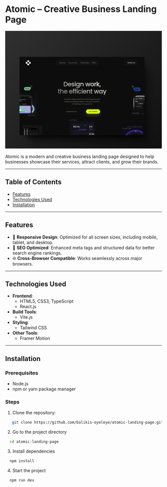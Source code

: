 # **Atomic – Creative Business Landing Page**

![Atomic Preview](/public/assets/img.png)

Atomic is a modern and creative business landing page designed to help businesses showcase their services, attract clients, and grow their brands.

---

## **Table of Contents**
- [Features](#features)
- [Technologies Used](#technologies-used)
- [Installation](#installation)

---

## **Features**
- 🚀 **Responsive Design**: Optimized for all screen sizes, including mobile, tablet, and desktop.
- 🌟 **SEO Optimized**: Enhanced meta tags and structured data for better search engine rankings.
- 🌐 **Cross-Browser Compatible**: Works seamlessly across major browsers.

---

## **Technologies Used**
- **Frontend**:  
  - HTML5, CSS3, TypeScript  
  - React.js
- **Build Tools**:  
  - Vite.js
- **Styling**:  
  - Tailwind CSS
- **Other Tools**:  
  - Framer Motion

---

## **Installation**

### Prerequisites
- Node.js
- npm or yarn package manager

### Steps
1. Clone the repository:
```bash
   git clone https://github.com/balikis-oyeleye/atomic-landing-page.git
```
   
2. Go to the project directory

```bash
  cd atomic-landing-page
```

3. Install dependencies

```bash
  npm install
```

4. Start the project

```bash
  npm run dev
```

